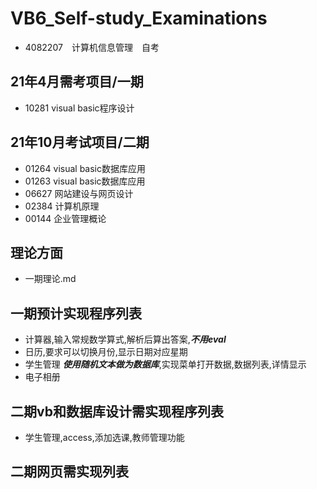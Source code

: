 # VB6_Self-study_Examinations
- 4082207　计算机信息管理　自考
## 21年4月需考项目/一期
- 10281 visual basic程序设计

## 21年10月考试项目/二期
- 01264 visual basic数据库应用
- 01263 visual basic数据库应用
- 06627 网站建设与网页设计
- 02384 计算机原理
- 00144 企业管理概论


## 理论方面
- 一期理论.md

## 一期预计实现程序列表
- 计算器,输入常规数学算式,解析后算出答案,***不用eval***
- 日历,要求可以切换月份,显示日期对应星期
- 学生管理 ***使用随机文本做为数据库***,实现菜单打开数据,数据列表,详情显示
- 电子相册

## 二期vb和数据库设计需实现程序列表
- 学生管理,access,添加选课,教师管理功能

## 二期网页需实现列表

